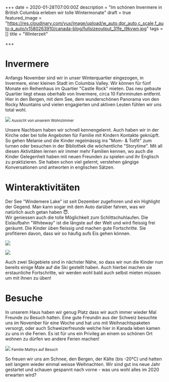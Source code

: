 +++
date = 2020-01-28T07:00:00Z
description = "Im schönen Invermere in British Columbia erleben wir tolle Wintermonate"
draft = true
featured_image = "https://res.cloudinary.com/yux/image/upload/w_auto,dpr_auto,c_scale,f_auto,q_auto/v1580263910/canada-blog/fullsizeoutput_31fe_i9kvwn.jpg"
tags = []
title = "Winterzeit"

+++
# Invermere

Anfangs November sind wir in unser Winterquartier eingezogen, in Invermere, einer kleinen Stadt im Columbia Valley. Wir können für fünf Monate ein Reihenhaus im Quartier "Castle Rock" mieten. Das neu gebaute Quartier liegt etwas oberhalb von Invermere, circa 10 Fahrminuten entfernt. Hier in den Bergen, mit dem See, dem wunderschönen Panorama von den Rocky Mountains und vielen engagierten und aktiven Leuten fühlen wir uns total wohl.

![](https://res.cloudinary.com/yux/image/upload/w_auto,dpr_auto,c_scale,f_auto,q_auto/v1580264916/canada-blog/IMG_1516_rubtbe.jpg)
<small>Aussicht von unserem Wohnzimmer</small>

Unsere Nachbarn haben wir schnell kennengelernt. Auch haben wir in der Kirche oder bei tolle Angeboten für Familie mit Kindern Kontakte geknüpft. So gehen Melanie und die Kinder regelmässig ins "Mom- & Totfit" zum turnen oder besuchen in der Bibliothek die wöchentliche "Storytime". Mit all diesen Aktivitäten lernen wir immer mehr Familien kennen, wo auch die Kinder Gelegenheit haben mit neuen Freunden zu spielen und ihr Englisch zu praktizieren. Sie haben schon viel gelernt, verstehen gängige Konversationen und antworten in englischen Sätzen.

# Winteraktivitäten

Der See "Windemere Lake" ist seit Dezember zugefroren und ein Highlight der Gegend. Man kann sogar mit dem Auto darüber fahren, was wir natürlich auch getan haben 😇.  
Wir geniessen auch die tolle Möglichkeit zum Schlittschuhlaufen. Die Eislaufbahn "Whiteway" ist die längste auf der Welt und wird fleissig frei geräumt. Die Kinder üben fleissig und machen gute Fortschritte. Sie profitieren davon, dass wir so häufig aufs Eis gehen können.

![](https://res.cloudinary.com/yux/image/upload/w_auto,dpr_auto,c_scale,f_auto,q_auto/v1580265072/canada-blog/f44b25be-62a9-4c49-91ed-2008c80d8158_prp4pb.jpg)

![](https://res.cloudinary.com/yux/image/upload/w_auto,dpr_auto,c_scale,f_auto,q_auto/v1580265161/canada-blog/96dbab8c-da48-48de-b595-8650f3dcd3ef_xmssuq.jpg)

Auch zwei Skigebiete sind in nächster Nähe, so dass wir nun die Kinder nun bereits einige Male auf die Ski gestellt haben. Auch hierbei machen sie erstaunliche Fortschritte, wir werden wohl bald auch selbst mieten müssen um mit ihnen zu üben!

# Besuche

In unserem Haus haben wir genug Platz dass wir auch immer wieder Mal Freunde zu Besuch hatten. Eine gute Freundin aus der Schweiz besuchte uns im November für eine Woche und hat uns mit Weihnachtspaketen versorgt, oder auch Schweizerfreunde welche hier in Kanada leben kamen zu uns in die Ferien. Es ist für uns ein Privileg an einem so schönen Ort wohnen zu dürfen wo andere Ferien machen!

![](https://res.cloudinary.com/yux/image/upload/w_auto,dpr_auto,c_scale,f_auto,q_auto/v1580265207/canada-blog/ba235a8a-41c0-4ad4-9769-54fc3fe4144f_esrizt.jpg)
<small>Familie Mathys auf Besuch</small>

So freuen wir uns am Schnee, den Bergen, der Kälte (bis -20°C) und hatten seit langem wieder einmal weisse Weihnachten. Wir sind gut ins neue Jahr gestartet und schauen gespannt nach vorne - was uns wohl alles im 2020 erwarten wird?
